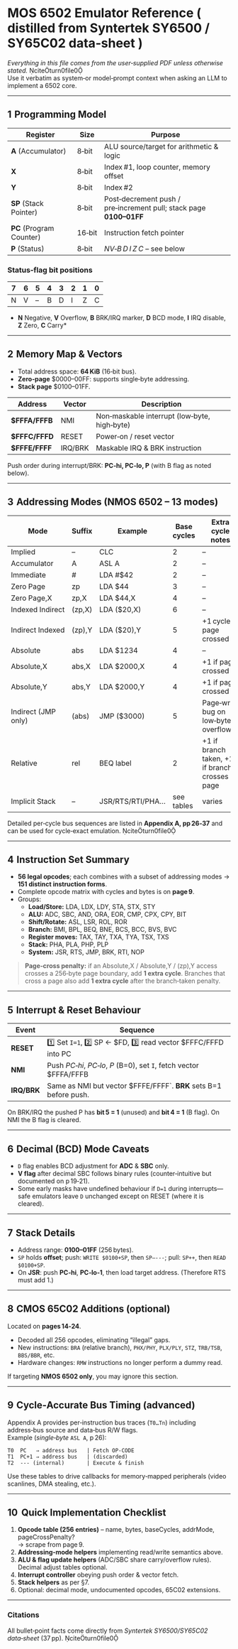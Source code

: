# MOS 6502 Emulator Reference ( distilled from Syntertek SY6500 / SY65C02 data‑sheet )

*Everything in this file comes from the user‑supplied PDF unless otherwise stated.*  citeturn0file0  
Use it verbatim as system‑or model‑prompt context when asking an LLM to implement a 6502 core.

---

## 1  Programming Model

| Register | Size | Purpose |
|----------|------|---------|
| **A** (Accumulator) | 8‑bit | ALU source/target for arithmetic & logic |
| **X** | 8‑bit | Index #1, loop counter, memory offset |
| **Y** | 8‑bit | Index #2 |
| **SP** (Stack Pointer) | 8‑bit | Post‑decrement push / pre‑increment pull; stack page **$0100–$01FF** |
| **PC** (Program Counter) | 16‑bit | Instruction fetch pointer |
| **P** (Status) | 8‑bit | *NV‑B D I Z C* – see below |

### Status‑flag bit positions
|7|6|5|4|3|2|1|0|
|--|--|--|--|--|--|--|--|
|N|V|–|B|D|I|Z|C|
* **N** Negative, **V** Overflow, **B** BRK/IRQ marker, **D** BCD mode, **I** IRQ disable, **Z** Zero, **C** Carry*

---

## 2  Memory Map & Vectors

* Total address space: **64 KiB** (16‑bit bus).
* **Zero‑page** $0000–00FF: supports single‑byte addressing.
* **Stack page** $0100–01FF.

| Address | Vector | Description |
|---------|--------|-------------|
| **$FFFA/FFFB** | NMI | Non‑maskable interrupt (low‑byte, high‑byte) |
| **$FFFC/FFFD** | RESET | Power‑on / reset vector |
| **$FFFE/FFFF** | IRQ/BRK | Maskable IRQ & BRK instruction |

Push order during interrupt/BRK: **PC‑hi, PC‑lo, P** (with B flag as noted below).

---

## 3  Addressing Modes (NMOS 6502 – 13 modes)

| Mode | Suffix | Example | Base cycles | Extra cycle notes |
|------|--------|---------|-------------|-------------------|
| Implied | – | CLC | 2 | – |
| Accumulator | A | ASL A | 2 | – |
| Immediate | # | LDA #$42 | 2 | – |
| Zero Page | zp | LDA $44 | 3 | – |
| Zero Page,X | zp,X | LDA $44,X | 4 | – |
| Indexed Indirect | (zp,X) | LDA ($20,X) | 6 | – |
| Indirect Indexed | (zp),Y | LDA ($20),Y | 5 | +1 cycle if page crossed |
| Absolute | abs | LDA $1234 | 4 | – |
| Absolute,X | abs,X | LDA $2000,X | 4 | +1 if page crossed |
| Absolute,Y | abs,Y | LDA $2000,Y | 4 | +1 if page crossed |
| Indirect (JMP only) | (abs) | JMP ($3000) | 5 | Page‑wrap bug on low‑byte overflow |
| Relative | rel | BEQ label | 2 | +1 if branch taken, +1 if branch crosses page |
| Implicit Stack | – | JSR/RTS/RTI/PHA… | see tables | varies |

Detailed per‑cycle bus sequences are listed in **Appendix A, pp 26‑37** and can be used for cycle‑exact emulation. citeturn0file0

---

## 4  Instruction Set Summary

* **56 legal opcodes**; each combines with a subset of addressing modes → **151 distinct instruction forms**.
* Complete opcode matrix with cycles and bytes is on **page 9**.
* Groups:
  * **Load/Store:** LDA, LDX, LDY, STA, STX, STY
  * **ALU:** ADC, SBC, AND, ORA, EOR, CMP, CPX, CPY, BIT
  * **Shift/Rotate:** ASL, LSR, ROL, ROR
  * **Branch:** BMI, BPL, BEQ, BNE, BCS, BCC, BVS, BVC
  * **Register moves:** TAX, TAY, TXA, TYA, TSX, TXS
  * **Stack:** PHA, PLA, PHP, PLP
  * **System:** JSR, RTS, JMP, BRK, RTI, NOP

> **Page‑cross penalty:** if an Absolute,X / Absolute,Y / (zp),Y access crosses a 256‑byte page boundary, add **1 extra cycle**. Branches that cross a page also add **1 extra cycle** after the branch‑taken penalty.

---

## 5  Interrupt & Reset Behaviour

| Event | Sequence |
|-------|----------|
| **RESET** | 1️⃣ Set `I=1`, 2️⃣ SP ← $FD, 3️⃣ read vector $FFFC/FFFD into PC |
| **NMI** | Push *PC‑hi*, *PC‑lo*, *P* (B=0), set `I`, fetch vector $FFFA/FFFB |
| **IRQ/BRK** | Same as NMI but vector $FFFE/FFFF`. **BRK** sets B=1 before push. |

On BRK/IRQ the pushed P has **bit 5 = 1** (unused) and **bit 4 = 1** (B flag). On NMI the B flag is cleared.

---

## 6  Decimal (BCD) Mode Caveats

* `D` flag enables BCD adjustment for **ADC** & **SBC** only.
* **V flag** after decimal SBC follows binary rules (counter‑intuitive but documented on p 19‑21).
* Some early masks have undefined behaviour if `D=1` during interrupts—safe emulators leave `D` unchanged except on RESET (where it is cleared).

---

## 7  Stack Details

* Address range: **$0100–$01FF** (256 bytes).
* `SP` holds **offset**; push: `WRITE $0100+SP`, then `SP–‐‑‑`; pull: `SP++`, then `READ $0100+SP`.
* On **JSR**: push **PC‑hi**, **PC‑lo‑1**, then load target address. (Therefore RTS must add 1.)

---

## 8  CMOS 65C02 Additions (optional)

Located on **pages 14‑24**.
* Decoded all 256 opcodes, eliminating “illegal” gaps.
* New instructions: `BRA` (relative branch), `PHX/PHY`, `PLX/PLY`, `STZ`, `TRB/TSB`, `BBS/BBR`, etc.
* Hardware changes: `RMW` instructions no longer perform a dummy read.

If targeting **NMOS 6502 only**, you may ignore this section.

---

## 9  Cycle‑Accurate Bus Timing (advanced)

Appendix A provides per‑instruction bus traces (`T0…Tn`) including address‑bus source and data‑bus R/W flags.  
Example (*single‑byte* `ASL A`, p 26):
```
T0  PC   ⇒ address bus   | Fetch OP‑CODE
T1  PC+1 ⇒ address bus   | (discarded)
T2  --- (internal)       | Execute & finish
```
Use these tables to drive callbacks for memory‑mapped peripherals (video scanlines, DMA stealing, etc.).

---

## 10  Quick Implementation Checklist

1. **Opcode table (256 entries)** – name, bytes, baseCycles, addrMode, pageCrossPenalty?  
   → scrape from page 9.
2. **Addressing‑mode helpers** implementing read/write semantics above.
3. **ALU & flag update helpers** (ADC/SBC share carry/overflow rules).  
   Decimal adjust tables optional.
4. **Interrupt controller** obeying push order & vector fetch.
5. **Stack helpers** as per §7.
6. Optional: decimal mode, undocumented opcodes, 65C02 extensions.

---

### Citations
All bullet‑point facts come directly from *Syntertek SY6500/SY65C02 data‑sheet* (37 pp). citeturn0file0

